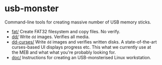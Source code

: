 # usb-monster

Command-line tools for creating massive number of USB memory sticks.

 * [fat/](fat/README.md) Create FAT32 filesystem and copy files. No verify.
 * [dd/](dd/README.md) Write `dd` images. Verifies all media.
 * [dd-curses/](dd-curses/README.md) Write `dd` images and verifies written disks.
   A state-of-the-art curses-based UI displays progress etc. This what we currently use
   at the MEB and what what you're probably looking for.
 * [doc/](doc/README.md) Instructions for creating an USB-monsterised Linux workstation.
